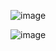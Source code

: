 ![image](https://user-images.githubusercontent.com/21064622/123923525-c4319080-d991-11eb-8007-c5af4f5c345e.png)

![image](https://user-images.githubusercontent.com/21064622/123923612-d7446080-d991-11eb-9c99-1dc53aff841f.png)
